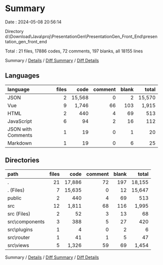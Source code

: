 # Summary

Date : 2024-05-08 20:56:14

Directory d:\\Download\\Java\\proj\\PresentationGen\\PresentationGen_Front_End\\presentation_gen_front_end

Total : 21 files,  17886 codes, 72 comments, 197 blanks, all 18155 lines

Summary / [Details](details.md) / [Diff Summary](diff.md) / [Diff Details](diff-details.md)

## Languages
| language | files | code | comment | blank | total |
| :--- | ---: | ---: | ---: | ---: | ---: |
| JSON | 2 | 15,568 | 0 | 2 | 15,570 |
| Vue | 9 | 1,746 | 66 | 103 | 1,915 |
| HTML | 2 | 440 | 4 | 69 | 513 |
| JavaScript | 6 | 94 | 2 | 16 | 112 |
| JSON with Comments | 1 | 19 | 0 | 1 | 20 |
| Markdown | 1 | 19 | 0 | 6 | 25 |

## Directories
| path | files | code | comment | blank | total |
| :--- | ---: | ---: | ---: | ---: | ---: |
| . | 21 | 17,886 | 72 | 197 | 18,155 |
| . (Files) | 7 | 15,635 | 0 | 12 | 15,647 |
| public | 2 | 440 | 4 | 69 | 513 |
| src | 12 | 1,811 | 68 | 116 | 1,995 |
| src (Files) | 2 | 52 | 3 | 13 | 68 |
| src\\components | 3 | 388 | 5 | 27 | 420 |
| src\\plugins | 1 | 4 | 0 | 2 | 6 |
| src\\router | 1 | 41 | 1 | 5 | 47 |
| src\\views | 5 | 1,326 | 59 | 69 | 1,454 |

Summary / [Details](details.md) / [Diff Summary](diff.md) / [Diff Details](diff-details.md)
